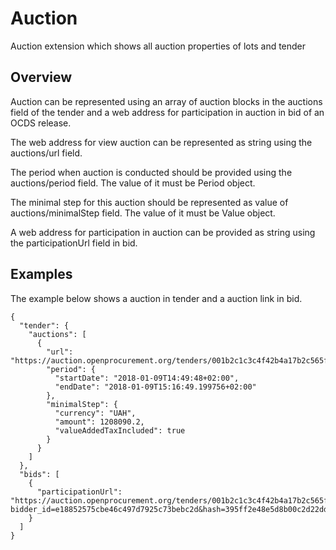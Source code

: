 # Auction

Auction extension which shows all auction properties of lots and tender

## Overview
Auction can be represented using an array of auction blocks in the 
auctions field of the tender and a web address for participation in auction in
bid of an OCDS release.

The web address for view auction can be represented as string using the 
auctions/url field.

The period when auction is conducted should be provided using the 
auctions/period field. The value of it must be Period object.

The minimal step for this auction should be represented as
value of auctions/minimalStep field. The value of it must be 
Value object.

A web address for participation in auction can be provided as string using 
the participationUrl field in bid.

## Examples
The example below shows a auction in tender and a auction link in bid.
```
{
  "tender": {
    "auctions": [
      {
        "url": "https://auction.openprocurement.org/tenders/001b2c1c3c4f42b4a17b2c565fb86a2f_a361be2dfd9df53ab70764e4caab6a47",
        "period": {
          "startDate": "2018-01-09T14:49:48+02:00",
          "endDate": "2018-01-09T15:16:49.199756+02:00"
        },
        "minimalStep": {
          "currency": "UAH",
          "amount": 1208090.2,
          "valueAddedTaxIncluded": true
        }
      }
    ]
  },
  "bids": [
    {
      "participationUrl": "https://auction.openprocurement.org/tenders/001b2c1c3c4f42b4a17b2c565fb86a2f_a361be2dfd9df53ab70764e4caab6a47/login?bidder_id=e18852575cbe46c497d7925c73bebc2d&hash=395ff2e48e5d8b00c2d22dd272bcd3ebf961a157"
    }
  ]
}
```